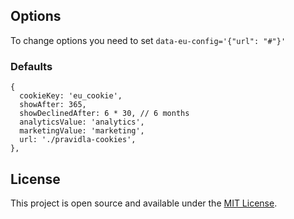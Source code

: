 ## Options

To change options you need to set ```data-eu-config='{"url": "#"}'```


### Defaults
```josn
{
  cookieKey: 'eu_cookie',
  showAfter: 365,
  showDeclinedAfter: 6 * 30, // 6 months
  analyticsValue: 'analytics',
  marketingValue: 'marketing',
  url: './pravidla-cookies',
},
```

## License

This project is open source and available under the [MIT License](LICENSE).
